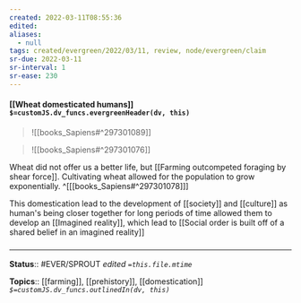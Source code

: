 ```yaml
---
created: 2022-03-11T08:55:36 
edited: 
aliases:
  - null
tags: created/evergreen/2022/03/11, review, node/evergreen/claim
sr-due: 2022-03-11
sr-interval: 1
sr-ease: 230
---
```


#### [[Wheat domesticated humans]] `$=customJS.dv_funcs.evergreenHeader(dv, this)`

> ![[books_Sapiens#^297301089]]

> ![[books_Sapiens#^297301076]]

Wheat did not offer us a better life, but [[Farming outcompeted foraging by shear force]]. Cultivating wheat allowed for the population to grow exponentially.
^[[[books_Sapiens#^297301078]]]

This domestication lead to the development of [[society]] and [[culture]] as human's being closer together for long periods of time allowed them to develop an [[Imagined reality]], which lead to [[Social order is built off of a shared belief in an imagined reality]]

### <hr class="footnote"/>

**Status**:: #EVER/SPROUT
*edited `=this.file.mtime`*

**Topics**:: [[farming]], [[prehistory]], [[domestication]]
*`$=customJS.dv_funcs.outlinedIn(dv, this)`*
